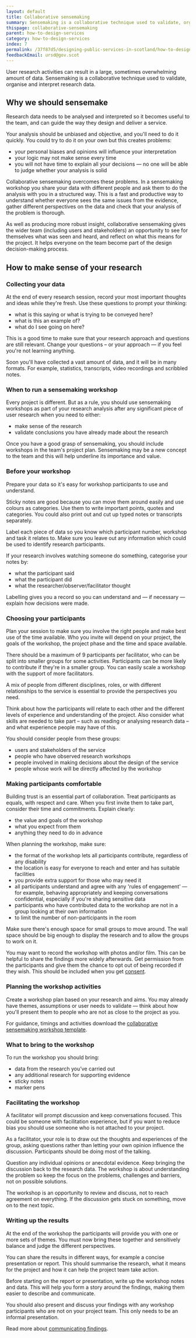 ```yaml
---
layout: default
title: Collaborative sensemaking
summary: Sensemaking is a collaborative technique used to validate, organise and interpret research data. Find out how to plan and run a sensemaking workshop.
thispage: collaborative-sensemaking
parent: how-to-design-services
category: how-to-design-services
index: 7
permalink: /37f87d5/designing-public-services-in-scotland/how-to-design-services/collaborative-sensemaking/
feedbackEmail: ursd@gov.scot
---
```


User research activities can result in a large, sometimes overwhelming amount of data. Sensemaking is a collaborative technique used to validate, organise and interpret research data.

## Why we should sensemake

Research data needs to be analysed and interpreted so it becomes useful to the team, and can guide the way they design and deliver a service.

Your analysis should be unbiased and objective, and you'll need to do it quickly. You could try to do it on your own but this creates problems:

* your personal biases and opinions will influence your interpretation
* your logic may not make sense every time
* you will not have time to explain all your decisions &mdash; no one will be able to judge whether your analysis is solid

Collaborative sensemaking overcomes these problems. In a sensemaking workshop you share your data with different people and ask them to do the analysis with you in a structured way. This is a fast and productive way to understand whether everyone sees the same issues from the evidence, gather different perspectives on the data and check that your analysis of the problem is thorough.

As well as producing more robust insight, collaborative sensemaking gives the wider team (including users and stakeholders) an opportunity to see for themselves what was seen and heard, and reflect on what this means for the project. It helps everyone on the team become part of the design decision-making process.

## How to make sense of your research
### Collecting your data
At the end of every research session, record your most important thoughts and ideas while they're fresh. Use these questions to prompt your thinking:

* what is this saying or what is trying to be conveyed here?
* what is this an example of?
* what do I see going on here?

This is a good time to make sure that your research approach and questions are still relevant. Change your questions – or your approach &mdash; if you feel you're not learning anything.

Soon you'll have collected a vast amount of data, and it will be in many formats. For example, statistics, transcripts, video recordings and scribbled notes.

### When to run a sensemaking workshop
Every project is different. But as a rule, you should use sensemaking workshops as part of your research analysis after any significant piece of user research when you need to either:

* make sense of the research
* validate conclusions you have already made about the research

Once you have a good grasp of sensemaking, you should include workshops in the team's project plan. Sensemaking may be a new concept to the team and this will help underline its importance and value.

### Before your workshop

Prepare your data so it's easy for workshop participants to use and understand.

Sticky notes are good because you can move them around easily and use colours as categories. Use them to write important points, quotes and categories. You could also print out and cut up typed notes or transcripts separately.

Label each piece of data so you know which participant number, workshop and task it relates to. Make sure you leave out any information which could be used to identify research participants.

If your research involves watching someone do something, categorise your notes by:

* what the participant said
* what the participant did
* what the researcher/observer/facilitator thought

Labelling gives you a record so you can understand and &mdash; if necessary &mdash; explain how decisions were made.

### Choosing your participants
Plan your session to make sure you involve the right people and make best use of the time available. Who you invite will depend on your project, the goals of the workshop, the project phase and the time and space available.

There should be a maximum of 9 participants per facilitator, who can be split into smaller groups for some activities. Participants can be more likely to contribute if they're in a smaller group. You can easily scale a workshop with the support of more facilitators.

A mix of people from different disciplines, roles, or with different relationships to the service is essential to provide the perspectives you need.

Think about how the participants will relate to each other and the different levels of experience and understanding of the project. Also consider what skills are needed to take part – such as reading or analysing research data – and what experience people may have of this.

You should consider people from these groups:

* users and stakeholders of the service
* people who have observed research workshops
* people involved in making decisions about the design of the service
* people whose work will be directly affected by the workshop

### Making participants comfortable

Building trust is an essential part of collaboration. Treat participants as equals, with respect and care. When you first invite them to take part, consider their time and commitments. Explain clearly:

* the value and goals of the workshop
* what you expect from them
* anything they need to do in advance

When planning the workshop, make sure:

* the format of the workshop lets all participants contribute, regardless of any disability
* the location is easy for everyone to reach and enter and has suitable facilities
* you provide extra support for those who may need it
* all participants understand and agree with any 'rules of engagement' &mdash; for example, behaving appropriately and keeping conversations confidential, especially if you're sharing sensitive data
* participants who have contributed data to the workshop are not in a group looking at their own information
* to limit the number of non-participants in the room

Make sure there's enough space for small groups to move around. The wall space should be big enough to display the research and to allow the groups to work on it.

You may want to record the workshop with photos and/or film. This can be helpful to share the findings more widely afterwards. Get permission from the participants and give them the chance to opt out of being recorded if they wish. This should be included when you get [consent](getting-consent-from-participants).

### Planning the workshop activities
Create a workshop plan based on your research and aims. You may already have themes, assumptions or user needs to validate &mdash; think about how you'll present them to people who are not as close to the project as you.


For guidance, timings and activities download the [collaborative sensemaking workshop template](/assets/downloads/playbook/collaborative-sensemaking.pdf).

### What to bring to the workshop
To run the workshop you should bring:

* data from the research you’ve carried out
* any additional research for supporting evidence
* sticky notes
* marker pens

### Facilitating the workshop
A facilitator will prompt discussion and keep conversations focused. This could be someone with facilitation experience, but if you want to reduce bias you should use someone who is not attached to your project.

As a facilitator, your role is to draw out the thoughts and experiences of the group, asking questions rather than letting your own opinion influence the discussion. Participants should be doing most of the talking.

Question any individual opinions or anecdotal evidence. Keep bringing the discussion back to the research data. The workshop is about understanding the problem so keep the focus on the problems, challenges and barriers, not on possible solutions.

The workshop is an opportunity to review and discuss, not to reach agreement on everything. If the discussion gets stuck on something, move on to the next topic.

### Writing up the results

At the end of the workshop the participants will provide you with one or more sets of themes. You must now bring these together and sensitively balance and judge the different perspectives.

You can share the results in different ways, for example a concise presentation or report. This should summarise the research, what it means for the project and how it can help the project team take action.

Before starting on the report or presentation, write up the workshop notes and data. This will help you form a story around the findings, making them easier to describe and communicate.

You should also present and discuss your findings with any workshop participants who are not on your project team. This only needs to be an informal presentation.

Read more about [communicating findings](communicating-findings).
